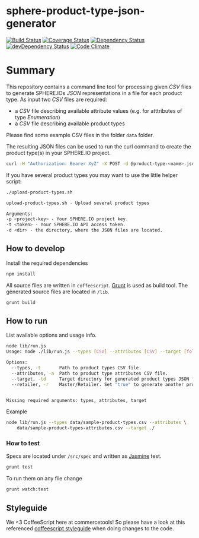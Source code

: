 sphere-product-type-json-generator
=================================

[![Build Status](https://travis-ci.org/sphereio/sphere-product-type-json-generator.png?branch=master)](https://travis-ci.org/sphereio/sphere-product-type-json-generator) [![Coverage Status](https://coveralls.io/repos/sphereio/sphere-product-type-json-generator/badge.png)](https://coveralls.io/r/sphereio/sphere-product-type-json-generator) [![Dependency Status](https://david-dm.org/sphereio/sphere-product-type-json-generator.png?theme=shields.io)](https://david-dm.org/sphereio/sphere-product-type-json-generator) [![devDependency Status](https://david-dm.org/sphereio/sphere-product-type-json-generator/dev-status.png?theme=shields.io)](https://david-dm.org/sphereio/sphere-product-type-json-generator#info=devDependencies) [![Code Climate](https://codeclimate.com/github/sphereio/sphere-product-type-json-generator.png)](https://codeclimate.com/github/sphereio/sphere-product-type-json-generator)

# Summary

This repository contains a command line tool for processing given _CSV_ files to generate SPHERE.IOs _JSON_ representations in a file for each product type.
As input two _CSV_ files are required:
* a _CSV_ file describing available attribute values (e.g. for atttributes of type _Enumeration_)
* a _CSV_ file describing available product types

Please find some example CSV files in the folder `data` folder.

The resulting JSON files can be used to run the curl command to create the product type(s) in your SPHERE.IO project.
```bash
curl -H "Authorization: Bearer XyZ" -X POST -d @product-type-<name>.json https://api.sphere.io/<your-project-key>/product-types
```

If you have several product types you may want to use the little helper script:
```bash
./upload-product-types.sh

upload-product-types.sh - Upload several product types

Arguments:
-p <project-key> - Your SPHERE.IO project key.
-t <token> - Your SPHERE.IO API access token.
-d <dir> - the directory, where the JSON files are located.
```

## How to develop

Install the required dependencies
```bash
npm install
```

All source files are written in `coffeescript`. [Grunt](http://gruntjs.com/) is used as build tool. The generated source files are located in `/lib`.
```bash
grunt build
```

## How to run

List available options and usage info.
```bash
node lib/run.js
Usage: node ./lib/run.js --types [CSV] --attributes [CSV] --target [folder] --retailer [boolean]

Options:
  --types, -t       Path to product types CSV file.                                                                            [required]
  --attributes, -a  Path to product type attributes CSV file.                                                                  [required]
  --target, -td     Target directory for generated product types JSON files.                                                   [required]
  --retailer, -r    Master/Retailer. Set "true" to generate another product type file, having an extra attribute "masterSKU".  [default: false]


Missing required arguments: types, attributes, target
```

Example
```bash
node lib/run.js --types data/sample-product-types.csv --attributes \
	data/sample-product-types-attributes.csv --target ./
```

### How to test

Specs are located under `/src/spec` and written as [Jasmine](http://pivotal.github.io/jasmine/) test.
```bash
grunt test
```

To run them on any file change
```bash
grunt watch:test
```

## Styleguide
We <3 CoffeeScript here at commercetools! So please have a look at this referenced [coffeescript styleguide](https://github.com/polarmobile/coffeescript-style-guide) when doing changes to the code.

